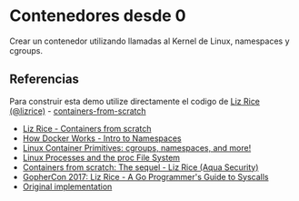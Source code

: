 # Contenedores desde 0

Crear un contenedor utilizando llamadas al Kernel de Linux, namespaces y cgroups.

## Referencias
Para construir esta demo utilize directamente el codigo de [Liz Rice (@lizrice)](https://twitter.com/lizrice) - [containers-from-scratch](https://github.com/lizrice/containers-from-scratch)


- [Liz Rice - Containers from scratch](https://www.youtube.com/watch?v=oSlheqvaRso)
- [How Docker Works - Intro to Namespaces](https://www.youtube.com/watch?v=-YnMr1lj4Z8)
- [Linux Container Primitives: cgroups, namespaces, and more!](https://www.youtube.com/watch?v=x1npPrzyKfs)
- [Linux Processes and the proc File System](https://www.youtube.com/watch?v=BuasM8AH8AM)
- [Containers from scratch: The sequel - Liz Rice (Aqua Security)](https://www.youtube.com/watch?v=_TsSmSu57Zo)
- [GopherCon 2017: Liz Rice - A Go Programmer's Guide to Syscalls](https://www.youtube.com/watch?v=01w7viEZzXQ)
- [Original implementation](https://gist.github.com/julz/c0017fa7a40de0543001)
